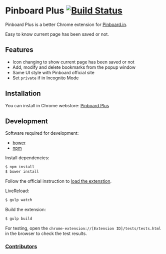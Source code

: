 Pinboard Plus [![Build Status](https://travis-ci.org/clvrobj/Pinboard-Plus.svg?branch=master)](https://travis-ci.org/clvrobj/Pinboard-Plus)
=============
Pinboard Plus is a better Chrome extension for [Pinboard.in](http://pinboard.in). 

Easy to know current page has been saved or not.

Features
--------

* Icon changing to show current page has been saved or not
* Add, modify and delete bookmarks from the popup window
* Same UI style with Pinboard official site
* Set `private` if in Incognito Mode


Installation
------------
You can install in Chrome webstore: [Pinboard Plus](https://chrome.google.com/webstore/detail/mphdppdgoagghpmmhodmfajjlloijnbd)

Development
-----------
Software required for development:

* [bower](https://bower.io/)
* [npm](https://www.npmjs.com/)

Install dependencies:

```bash
$ npm install
$ bower install
```

Follow the official instruction to [load the extenstion](https://developer.chrome.com/extensions/getstarted#unpacked).

LiveReload:

```bash
$ gulp watch
```

Build the extension:

```bash
$ gulp build
```

For testing, open the `chrome-extension://[Extension ID]/tests/tests.html` in the browser to check the test results.

### [Contributors](https://github.com/clvrobj/Pinboard-Plus/graphs/contributors)

